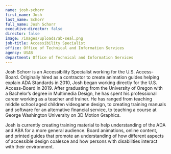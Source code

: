 ```yaml
---
name: josh-schorr
first_name: Josh
last_name: Schorr
full_name: Josh Schorr
executive-director: false
director: false
image: /images/uploads/ab-seal.png
job-title: Accessibility Specialist
office: Office of Technical and Information Services
agency: USAB
department: Office of Technical and Information Services
---
```

Josh Schorr is an Accessibility Specialist working for the U.S. Access-Board. Originally hired as a contractor to create animation guides helping explain ADA Standards in 2010, Josh began working directly for the U.S. Access-Board in 2019. After graduating from the University of Oregon with a Bachelor’s degree in Multimedia Design, he has spent his professional career working as a teacher and trainer. He has ranged from teaching middle school aged children videogame design, to creating training manuals and software for an alternative financial service, to teaching a course at George Washington University on 3D Motion Graphics.

Josh is currently creating training material to help understanding of the ADA and ABA for a more general audience. Board animations, online content, and printed guides that promote an understanding of how different aspects of accessible design coalesce and how persons with disabilities interact with their environment.
